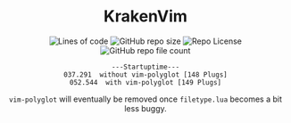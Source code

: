 <div align="center">

# KrakenVim
![Lines of code](https://img.shields.io/tokei/lines/github/pagankeymaster/KrakenVim?color=%2381A1C1&label=LINES/Bloat&logo=BookStack&logoColor=%2381A1C1&style=for-the-badge)
![GitHub repo size](https://img.shields.io/github/repo-size/pagankeymaster/KrakenVim?color=red&label=SIZE&logo=serverless&logoColor=red&style=for-the-badge)
![Repo License](https://img.shields.io/badge/LICENSE-GPL--3.0-%2388c0d0?style=for-the-badge&logo=GNU)
![GitHub repo file count](https://img.shields.io/github/directory-file-count/pagankeymaster/KrakenVim?color=%23ad85a6&logo=files&logoColor=%23ad85a6&style=for-the-badge)

```
---Startuptime---
037.291  without vim-polyglot [148 Plugs]
052.544  with vim-polyglot [149 Plugs]
```


`vim-polyglot` will eventually be removed once 
`filetype.lua` becomes a bit less buggy.
</div>

<!--
  vim:ft=markdown
-->
